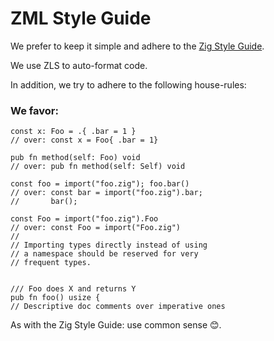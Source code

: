 
# ZML Style Guide

We prefer to keep it simple and adhere to the [Zig Style Guide](https://ziglang.org/documentation/0.13.0/#Style-Guide).

We use ZLS to auto-format code.

In addition, we try to adhere to the following house-rules:

### We favor:

```zig
const x: Foo = .{ .bar = 1 } 
// over: const x = Foo{ .bar = 1}

pub fn method(self: Foo) void
// over: pub fn method(self: Self) void

const foo = import("foo.zig"); foo.bar()
// over: const bar = import("foo.zig").bar;
//       bar();

const Foo = import("foo.zig").Foo 
// over: const Foo = import("Foo.zig")
//
// Importing types directly instead of using 
// a namespace should be reserved for very 
// frequent types.


/// Foo does X and returns Y
pub fn foo() usize {
// Descriptive doc comments over imperative ones
 ```

As with the Zig Style Guide: use common sense 😊.
